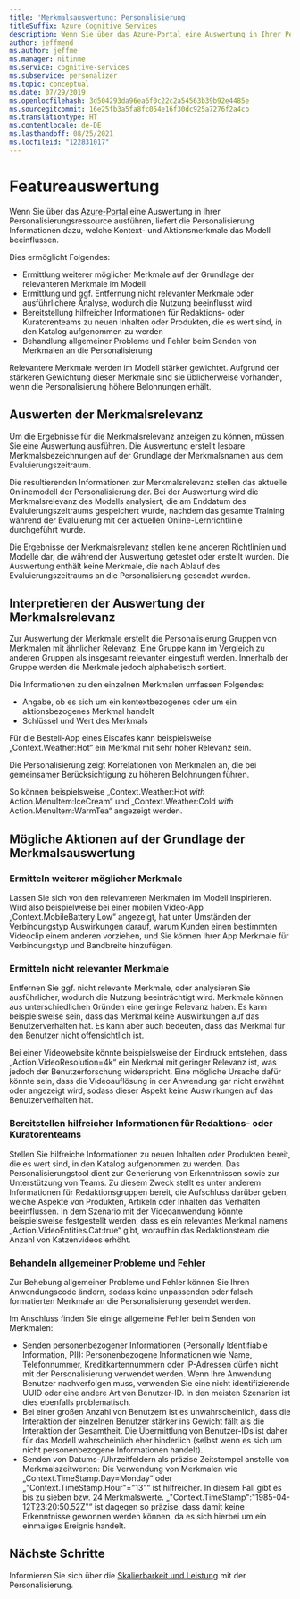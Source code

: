 ```yaml
---
title: 'Merkmalsauswertung: Personalisierung'
titleSuffix: Azure Cognitive Services
description: Wenn Sie über das Azure-Portal eine Auswertung in Ihrer Personalisierungsressource ausführen, liefert die Personalisierung Informationen dazu, welche Kontext- und Aktionsmerkmale das Modell beeinflussen.
author: jeffmend
ms.author: jeffme
ms.manager: nitinme
ms.service: cognitive-services
ms.subservice: personalizer
ms.topic: conceptual
ms.date: 07/29/2019
ms.openlocfilehash: 3d504293da96ea6f0c22c2a54563b39b92e4485e
ms.sourcegitcommit: 16e25fb3a5fa8fc054e16f30dc925a7276f2a4cb
ms.translationtype: HT
ms.contentlocale: de-DE
ms.lasthandoff: 08/25/2021
ms.locfileid: "122831017"
---
```

# <a name="feature-evaluation"></a>Featureauswertung

Wenn Sie über das [Azure-Portal](https://portal.azure.com) eine Auswertung in Ihrer Personalisierungsressource ausführen, liefert die Personalisierung Informationen dazu, welche Kontext- und Aktionsmerkmale das Modell beeinflussen. 

Dies ermöglicht Folgendes:

* Ermittlung weiterer möglicher Merkmale auf der Grundlage der relevanteren Merkmale im Modell
* Ermittlung und ggf. Entfernung nicht relevanter Merkmale oder ausführlichere Analyse, wodurch die Nutzung beeinflusst wird
* Bereitstellung hilfreicher Informationen für Redaktions- oder Kuratorenteams zu neuen Inhalten oder Produkten, die es wert sind, in den Katalog aufgenommen zu werden
* Behandlung allgemeiner Probleme und Fehler beim Senden von Merkmalen an die Personalisierung

Relevantere Merkmale werden im Modell stärker gewichtet. Aufgrund der stärkeren Gewichtung dieser Merkmale sind sie üblicherweise vorhanden, wenn die Personalisierung höhere Belohnungen erhält.

## <a name="getting-feature-importance-evaluation"></a>Auswerten der Merkmalsrelevanz

Um die Ergebnisse für die Merkmalsrelevanz anzeigen zu können, müssen Sie eine Auswertung ausführen. Die Auswertung erstellt lesbare Merkmalsbezeichnungen auf der Grundlage der Merkmalsnamen aus dem Evaluierungszeitraum.

Die resultierenden Informationen zur Merkmalsrelevanz stellen das aktuelle Onlinemodell der Personalisierung dar. Bei der Auswertung wird die Merkmalsrelevanz des Modells analysiert, die am Enddatum des Evaluierungszeitraums gespeichert wurde, nachdem das gesamte Training während der Evaluierung mit der aktuellen Online-Lernrichtlinie durchgeführt wurde. 

Die Ergebnisse der Merkmalsrelevanz stellen keine anderen Richtlinien und Modelle dar, die während der Auswertung getestet oder erstellt wurden.  Die Auswertung enthält keine Merkmale, die nach Ablauf des Evaluierungszeitraums an die Personalisierung gesendet wurden.

## <a name="how-to-interpret-the-feature-importance-evaluation"></a>Interpretieren der Auswertung der Merkmalsrelevanz

Zur Auswertung der Merkmale erstellt die Personalisierung Gruppen von Merkmalen mit ähnlicher Relevanz. Eine Gruppe kann im Vergleich zu anderen Gruppen als insgesamt relevanter eingestuft werden. Innerhalb der Gruppe werden die Merkmale jedoch alphabetisch sortiert.

Die Informationen zu den einzelnen Merkmalen umfassen Folgendes:

* Angabe, ob es sich um ein kontextbezogenes oder um ein aktionsbezogenes Merkmal handelt
* Schlüssel und Wert des Merkmals

Für die Bestell-App eines Eiscafés kann beispielsweise „Context.Weather:Hot“ ein Merkmal mit sehr hoher Relevanz sein.

Die Personalisierung zeigt Korrelationen von Merkmalen an, die bei gemeinsamer Berücksichtigung zu höheren Belohnungen führen.

So können beispielsweise „Context.Weather:Hot *with* Action.MenuItem:IceCream“ und „Context.Weather:Cold *with* Action.MenuItem:WarmTea“ angezeigt werden.

## <a name="actions-you-can-take-based-on-feature-evaluation"></a>Mögliche Aktionen auf der Grundlage der Merkmalsauswertung

### <a name="imagine-additional-features-you-could-use"></a>Ermitteln weiterer möglicher Merkmale

Lassen Sie sich von den relevanteren Merkmalen im Modell inspirieren. Wird also beispielweise bei einer mobilen Video-App „Context.MobileBattery:Low“ angezeigt, hat unter Umständen der Verbindungstyp Auswirkungen darauf, warum Kunden einen bestimmten Videoclip einem anderen vorziehen, und Sie können Ihrer App Merkmale für Verbindungstyp und Bandbreite hinzufügen.

### <a name="see-what-features-are-not-important"></a>Ermitteln nicht relevanter Merkmale

Entfernen Sie ggf. nicht relevante Merkmale, oder analysieren Sie ausführlicher, wodurch die Nutzung beeinträchtigt wird. Merkmale können aus unterschiedlichen Gründen eine geringe Relevanz haben. Es kann beispielsweise sein, dass das Merkmal keine Auswirkungen auf das Benutzerverhalten hat. Es kann aber auch bedeuten, dass das Merkmal für den Benutzer nicht offensichtlich ist. 

Bei einer Videowebsite könnte beispielsweise der Eindruck entstehen, dass „Action.VideoResolution=4k“ ein Merkmal mit geringer Relevanz ist, was jedoch der Benutzerforschung widerspricht. Eine mögliche Ursache dafür könnte sein, dass die Videoauflösung in der Anwendung gar nicht erwähnt oder angezeigt wird, sodass dieser Aspekt keine Auswirkungen auf das Benutzerverhalten hat.

### <a name="provide-guidance-to-editorial-or-curation-teams"></a>Bereitstellen hilfreicher Informationen für Redaktions- oder Kuratorenteams

Stellen Sie hilfreiche Informationen zu neuen Inhalten oder Produkten bereit, die es wert sind, in den Katalog aufgenommen zu werden. Das Personalisierungstool dient zur Generierung von Erkenntnissen sowie zur Unterstützung von Teams. Zu diesem Zweck stellt es unter anderem Informationen für Redaktionsgruppen bereit, die Aufschluss darüber geben, welche Aspekte von Produkten, Artikeln oder Inhalten das Verhalten beeinflussen. In dem Szenario mit der Videoanwendung könnte beispielsweise festgestellt werden, dass es ein relevantes Merkmal namens „Action.VideoEntities.Cat:true“ gibt, woraufhin das Redaktionsteam die Anzahl von Katzenvideos erhöht.

### <a name="troubleshoot-common-problems-and-mistakes"></a>Behandeln allgemeiner Probleme und Fehler

Zur Behebung allgemeiner Probleme und Fehler können Sie Ihren Anwendungscode ändern, sodass keine unpassenden oder falsch formatierten Merkmale an die Personalisierung gesendet werden. 

Im Anschluss finden Sie einige allgemeine Fehler beim Senden von Merkmalen:

* Senden personenbezogener Informationen (Personally Identifiable Information, PII): Personenbezogene Informationen wie Name, Telefonnummer, Kreditkartennummern oder IP-Adressen dürfen nicht mit der Personalisierung verwendet werden. Wenn Ihre Anwendung Benutzer nachverfolgen muss, verwenden Sie eine nicht identifizierende UUID oder eine andere Art von Benutzer-ID. In den meisten Szenarien ist dies ebenfalls problematisch.
* Bei einer großen Anzahl von Benutzern ist es unwahrscheinlich, dass die Interaktion der einzelnen Benutzer stärker ins Gewicht fällt als die Interaktion der Gesamtheit. Die Übermittlung von Benutzer-IDs ist daher für das Modell wahrscheinlich eher hinderlich (selbst wenn es sich um nicht personenbezogene Informationen handelt).
* Senden von Datums-/Uhrzeitfeldern als präzise Zeitstempel anstelle von Merkmalszeitwerten: Die Verwendung von Merkmalen wie „Context.TimeStamp.Day=Monday“ oder „"Context.TimeStamp.Hour"="13"“ ist hilfreicher. In diesem Fall gibt es bis zu sieben bzw. 24 Merkmalswerte. „"Context.TimeStamp":"1985-04-12T23:20:50.52Z"“ ist dagegen so präzise, dass damit keine Erkenntnisse gewonnen werden können, da es sich hierbei um ein einmaliges Ereignis handelt.

## <a name="next-steps"></a>Nächste Schritte

Informieren Sie sich über die [Skalierbarkeit und Leistung](concepts-scalability-performance.md) mit der Personalisierung.

